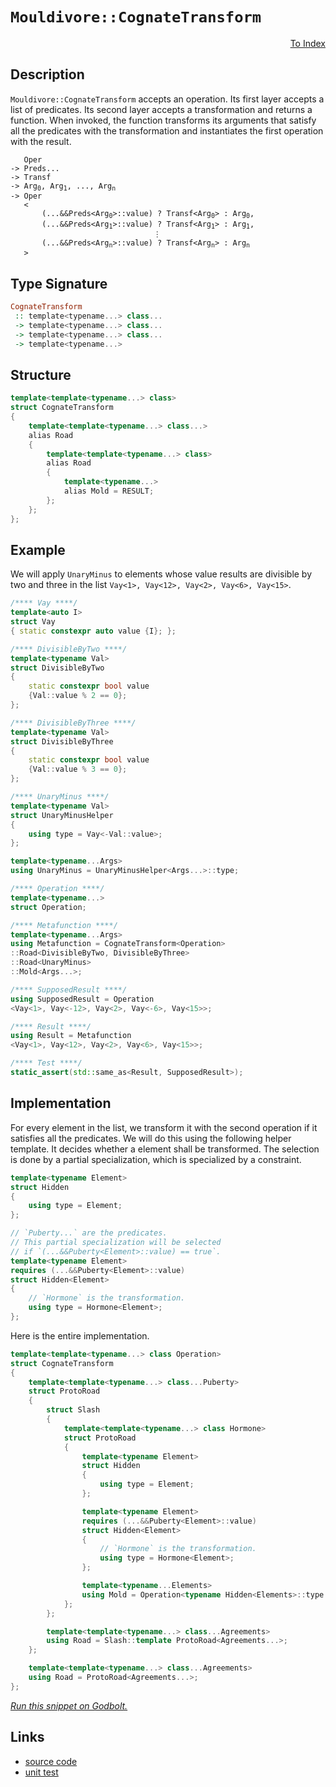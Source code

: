 <!-- Copyright 2024 Feng Mofan
SPDX-License-Identifier: Apache-2.0 -->

# `Mouldivore::CognateTransform`

<p style='text-align: right;'><a href="../../../facilities/metafunctions.md#mouldivore-cognate-transform">To Index</a></p>

## Description

`Mouldivore::CognateTransform` accepts an operation.
Its first layer accepts a list of predicates.
Its second layer accepts a transformation and returns a function.
When invoked, the function transforms its arguments that satisfy all the predicates with the transformation and instantiates the first operation with the result.

<pre><code>   Oper
-> Preds...
-> Transf
-> Arg<sub>0</sub>, Arg<sub>1</sub>, ..., Arg<sub>n</sub>
-> Oper
   <
       (...&&Preds&lt;Arg<sub>0</sub>&gt;::value) ? Transf&lt;Arg<sub>0</sub>&gt; : Arg<sub>0</sub>,
       (...&&Preds&lt;Arg<sub>1</sub>&gt;::value) ? Transf&lt;Arg<sub>1</sub>&gt; : Arg<sub>1</sub>,
                                &vellip;
       (...&&Preds&lt;Arg<sub>n</sub>&gt;::value) ? Transf&lt;Arg<sub>n</sub>&gt; : Arg<sub>n</sub>
   ></code></pre>

## Type Signature

```Haskell
CognateTransform
 :: template<typename...> class...
 -> template<typename...> class...
 -> template<typename...> class...
 -> template<typename...>
```

## Structure

```C++
template<template<typename...> class>
struct CognateTransform
{
    template<template<typename...> class...>
    alias Road
    {
        template<template<typename...> class>
        alias Road
        {
            template<typename...>
            alias Mold = RESULT;
        };
    };
};
```

## Example

We will apply `UnaryMinus` to elements whose value results are divisible by two and three in the list `Vay<1>, Vay<12>, Vay<2>, Vay<6>, Vay<15>`.

```C++
/**** Vay ****/
template<auto I>
struct Vay
{ static constexpr auto value {I}; };

/**** DivisibleByTwo ****/
template<typename Val>
struct DivisibleByTwo
{
    static constexpr bool value
    {Val::value % 2 == 0};
};

/**** DivisibleByThree ****/
template<typename Val>
struct DivisibleByThree
{
    static constexpr bool value
    {Val::value % 3 == 0};
};

/**** UnaryMinus ****/
template<typename Val>
struct UnaryMinusHelper
{
    using type = Vay<-Val::value>;
};

template<typename...Args>
using UnaryMinus = UnaryMinusHelper<Args...>::type;

/**** Operation ****/
template<typename...>
struct Operation;

/**** Metafunction ****/
template<typename...Args>
using Metafunction = CognateTransform<Operation>
::Road<DivisibleByTwo, DivisibleByThree>
::Road<UnaryMinus>
::Mold<Args...>;

/**** SupposedResult ****/
using SupposedResult = Operation
<Vay<1>, Vay<-12>, Vay<2>, Vay<-6>, Vay<15>>;

/**** Result ****/
using Result = Metafunction
<Vay<1>, Vay<12>, Vay<2>, Vay<6>, Vay<15>>;

/**** Test ****/
static_assert(std::same_as<Result, SupposedResult>);
```

## Implementation

For every element in the list, we transform it with the second operation if it satisfies all the predicates.
We will do this using the following helper template.
It decides whether a element shall be transformed.
The selection is done by a partial specialization, which is specialized by a constraint.

```C++
template<typename Element>
struct Hidden 
{
    using type = Element;
};

// `Puberty...` are the predicates.
// This partial specialization will be selected
// if `(...&&Puberty<Element>::value) == true`.
template<typename Element>
requires (...&&Puberty<Element>::value)
struct Hidden<Element>
{
    // `Hormone` is the transformation.
    using type = Hormone<Element>;
};
```

Here is the entire implementation.

```C++
template<template<typename...> class Operation>
struct CognateTransform
{
    template<template<typename...> class...Puberty>
    struct ProtoRoad
    {
        struct Slash
        {
            template<template<typename...> class Hormone>
            struct ProtoRoad
            {
                template<typename Element>
                struct Hidden 
                {
                    using type = Element;
                };

                template<typename Element>
                requires (...&&Puberty<Element>::value)
                struct Hidden<Element>
                {
                    // `Hormone` is the transformation.
                    using type = Hormone<Element>;
                };

                template<typename...Elements>
                using Mold = Operation<typename Hidden<Elements>::type...>;
            };
        };

        template<template<typename...> class...Agreements>
        using Road = Slash::template ProtoRoad<Agreements...>;
    };

    template<template<typename...> class...Agreements>
    using Road = ProtoRoad<Agreements...>;
};
```

[*Run this snippet on Godbolt.*](https://godbolt.org/#z:OYLghAFBqd5QCxAYwPYBMCmBRdBLAF1QCcAaPECAMzwBtMA7AQwFtMQByARg9KtQYEAysib0QXACx8BBAKoBnTAAUAHpwAMvAFYTStJg1DIApACYAQuYukl9ZATwDKjdAGFUtAK4sGIAKwAzKSuADJ4DJgAcj4ARpjEEhoapAAOqAqETgwe3r4BwemZjgLhkTEs8YlcybaY9iUMQgRMxAS5Pn5BdQ3Zza0EZdFxCUkpCi1tHfndEwNDFVVjAJS2qF7EyOwcAPQAVAeHR8cnhzsmGgCC%2B4cA1ACSLKn0bIJMjbdH51c3p3%2Bn30uF0uBEwTwMoJMgTcoPB70wUJhAE9UoxWJgAHRYqHYW7IAwKBS3ADyqOI72yOOBE2IXgctw8wGYoIAKuSGAp%2BMQWMCTAB2KxXW7C26w57wxFiiEI6EEFFothYjE4vEEhRK5ReKpyqlCkU0ukEW7KYioIgAJVQTHQwJFt35gsudrtBvpQgJCFtzuFDq93rtUolsrB4shsvlzEV2MCuPxTEJtwAEiQWAIZdg/f7ha6jSazahLdbM1nfXqs97A2HkajI5hbtgXowCLqneXvTmk3h0FgGPay22RaXWwP/V5MkZRfL7YEACL1xuCKGOkd2/kzpe8/sjysy6sKusNsFNlsrkXETAARy8eHPRIgSvMADYn5rtUjEYfXs2YyAQAA3MQvEwZZiwHDtEy7HsPwXb8My3Ach1Pb0dh2e1Hw0ZNuTTEx0NuPAiQIBA6wIdlORTCkBGVeDTzHCJgEnVFpznTDU0iaCj0XGMN2o8s124oEeKzHdJQjdElU/JsFBPJDaInABZTx0CYkkyQohgRJrdFO27Rh2K/KSfxAOVUQfLjAmXBC%2BXXczQJ9Kz%2BNs0UQ2lSVnKDPda1M2M1SVS5gHPDiCAMuDh2dWT6MLJSoTnd14yQIy3NBY1TQtK0bWhPyAv0rz%2BNXeybKuTNhODOEq2M/cvNVeN1SxTLMEC4LM3C25IuUvNUqLDL/Pq7LowzAqgXyx1gV%2Bf5jkBUb61UVhnjrL4RrGgFNyBMxAgifEvCwac3DQBgtlSIKWwWu4ADUmCRT4zmBYq3CYLwiAeFsOzO99CoFW45kcZA8QECZMFUVJiFuO6HoA7w6wde4%2BPM%2B0huWyaZzwP98LwWJ6AsJEWQAd1QS6DkBG7ytrW4ztoJ6SMNW5EeRzI0cwDHsdQXkBUzT68G%2B3a/oBoHYlQTxbjBoDMwdUnf0FiGzH8W4zCY6Lbg0aHhrhwqfiOKmkZRumGYQAK8b2AnEt3ImtNJ8naXpanNfRzGdfq5mLOzFovp%2BjlQW525ef58XhYFUX/0AiWpcCWXZ3lxXmes4bVbuORmGIJE5IiMc9YN0qjdEtgSbEM3Kdj1oE6ThRE3qMl7aa8d6PK5SXsRABaP3vbMpXI%2BWwmM8xWriGARqrmavP48Thhk7l/uC6HouS4SRFLi7mrlUM8qHOjg4VISNSU%2Buw2NIqvrqQp%2BlSTXxol%2BuNW5MwFoqC8PaPnmq4280qMMRn7uW2a8/L%2BvhxsmUxlmUwNkhgyLckRIfckx8uJXF/JFREltabW0ZqQdWNNUYINtumYE0C0qIlHoPMcLZfwKVoOlNwL855UgGsdFeQgvCpCKJgdA5pMAKC8LQI0d9LjNRoXQjIDCmEsLYcpMBaleTQhrtCLgOIkHiLcLXLgZgpFZ3fNCBRMZpHnTrs%2BNRSjERcH8BQ/qUdT53H4aw9hV1e4VxaswsxykP5MCvjfSkhUxEaIkYomR8iPFuLcKo7A6jlFuC0f4nREj9FmUMfDNWLJmHmPxnvCkyAAD61UEgEAgBMdAv4FDohSQZNwpi2FIO4fQxhNi2E4hAuZDgqxaCcH8LwPwHAtCkFQJwNw1hrAfXWJsCWgQeCkAIJoGpqwADWARJAYg0AADjMGYAAnPMvRMzplcD5HyaQdSOCSF4CwMYpAmktLaRwXgCgQApCGc0mppA4CwBgIgEA6wCCpHuuQSgaAnh0ASFEdEnBVDTMfLXR8khbjAGQN9KQGIzC8AYYQEgXY9D8EECIMQ7ApAyEEIoFQ6grmkF0FwUgWNySpE4DwWp9TGnDNaZwYk90XlGlQFQW4/zAXAtBeC24kKZYQA8J8%2BgQNzD9OWLwS5WhVgQCQB81IXyyAUAgFKmVIBgBSDMHwOgoJiBnIgLEKlsQIj51JbwPVcckTEliNoTADhDWkA%2BV%2BYkDBaBIipVgWIXhgC3VoLQM53BeBYBYIYYA4hcX4HPN/P8zCqX/UtfdbYAyIigi2S02gqNyTxw8FgKlJE8B7J9aQcNxBeZKBnGCANyajDDNWFQAw3cTp4EwFjQ%2BTSBlIuEKIcQ6KW1YrUFS/F%2BgA0oE6ZYfQqMzmQFWKgA62RvW10ydFUwlhrBmCOfm4gXYI1jp6JaxoLgGDuE8J0PQYQIjDEqKMAlRQsgCGmH4c9GRL0MAWCMaom7v4CH6FMfd%2BQCV2C3X0SYgxj2LDPbYf9169BzDaI%2B091RVgKB6VsCQ5KOANIOVS45zKAVApBWCiFkzuW4DhQK1aXBhWDIrasIi1pRgQDGSASQgQMTzMCBsjQkgzCSHQhofwj55n6E4Ds0gez%2BkYkfFwR80z5mrMfP4SQeimOPlQ7i45pzzlkaueK%2B5ErHl0teXKhV/KflsE4K0Fgf4%2BS1yYFVCcXB5kYi4FMmF%2BAiCrqyQSltKL23SE7UobtuLdCqqJUwElPqkMocObwY5tLnn3VuIyjDrKQVxms7Z%2BzGhbg8tQHyhI9pVpmFI6K65Wn9MJDefKzL0r%2BUoAMEYGzNQ1VsISFqnVuLjUGtza1%2BOZqLVWtzbaps9rHXOswK691YgvXWr9aW7YLSQ2/vDd6lpUbkAxutfG%2BoVLk2xFTUidN02RWrpzQM/NhbMDFv9UYMtoB1N8GrQoWt9bG3Wvc22tFXnZBdpxS0/zfby3zqsEOzbo6aOtMnb9TgM6CDpRnH9xdy6EgufXcDn9r6/AQFcGBglR7yhPr0BexoGO0h3saFBpY376i/rfaBz9N6X2NHfQB7H0HwNU7yDTiDDOT2k9g/BtFoXKVKc4PFrDVn6I2bs1M9LBHnM5aFSK8jpBKNYESMDrZAmhO2dY3yfw8z1mBDYxx2TimjmcBUxcitNzNNICefS0rxXiCGe2CZtlLAFB/m%2Bn%2BMX0oJiOcIwitzsgPOvYxfIHzn2dAgGCIF4LZK%2BPIf58bjgUX6WxaZaoZ3rv3ee/hBMdLvKKvZcFYEfL5uivlZlbbsvlW3d0KSR7%2BZSSvcECSWnrz6rGuUGay0jrTr2v6s6%2Bard1q%2BuCAGz3mbw23UevG7mybF29ukFm2GiNuKlsrdzWtxNvBNvbd25mg71rju8LO6Wui5uq1MBrXWhtNYnsB5exIN7mLQ89ojz94wg6bCA/gOO0HHJOA7EyQHQXUsCXQixXTXSB1g3JxRx3T3VZ0PV3RJ2Azx2yAJxQNKEAxxzJ16EpwGAJ2Rzp3/SQOfXZ3wKIMwKZxIzWA2AQyoK2TCzQ0Fxb1uBdzdwFiz1BBzwgClxIBlxIzl3Uwo0wCo2VyQzVxAAWQxECECH8H8FYxqA0GkL5HEyNwixN1sFUwK2WFo0kH8EYzWT5GSGmUkCWS4FmTMAUy2UCHjzUJOTUzFSQ2hVUOpTsK0NWHzUyGcEkCAA%3D%3D%3D)

## Links

- [source code](../../../../conceptrodon/descend/mouldivore/cognate_transform.hpp)
- [unit test](../../../../tests/unit/metafunctions/mouldivore/cognate_transform.test.hpp)
